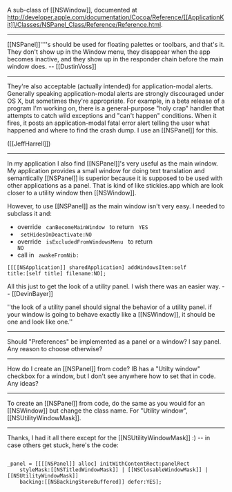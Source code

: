 A sub-class of [[NSWindow]], documented at http://developer.apple.com/documentation/Cocoa/Reference/[[ApplicationKit]]/Classes/NSPanel_Class/Reference/Reference.html.

----

[[NSPanel]]''''s should be used for floating palettes or toolbars, and that's it. They don't show up in the Window menu, they disappear when the app becomes inactive, and they show up in the responder chain before the main window does. -- [[DustinVoss]]

----

They're also acceptable (actually intended) for application-modal alerts. Generally speaking application-modal alerts are strongly discouraged under OS X, but sometimes they're appropriate. For example, in a beta release of a program I'm working on, there is a general-purpose "holy crap" handler that attempts to catch wild exceptions and "can't happen" conditions. When it fires, it posts an application-modal fatal error alert telling the user what happened and where to find the crash dump. I use an [[NSPanel]] for this.

([[JeffHarrell]])

----

In my application I also find [[NSPanel]]'s very useful as the main window.  My application provides a small window for doing text translation and semantically [[NSPanel]] is superior because it is supposed to be used with other applications as a panel.  That is kind of like stickies.app which are look closer to a utility window then [[NSWindow]].

However, to use [[NSPanel]] as the main window isn't very easy.  I needed to subclass it and:


* override <code> canBecomeMainWindow </code> to return <code> YES </code>
* <code> setHidesOnDeactivate:NO </code>
* override <code> isExcludedFromWindowsMenu </code> to return <code> NO </code>
* call in <code> awakeFromNib: </code>

<code>[[[[NSApplication]] sharedApplication] addWindowsItem:self
					    title:[self title]
				         filename:NO];
</code>


All this just to get the look of a utility panel.  I wish there was an easier way. -- [[DevinBayer]]

''the look of a utility panel should signal the behavior of a utility panel. if your window is going to behave exactly like a [[NSWindow]], it should be one and look like one.''

----
Should "Preferences" be implemented as a panel or a window?  I say panel.  Any reason to choose otherwise?

----

How do I create an [[NSPanel]] from code? IB has a "Utilty window" checkbox for a window, but I don't see anywhere how to set that in code. Any ideas?

----
To create an [[NSPanel]] from code, do the same as you would for an [[NSWindow]] but change the class name. For "Utility window", [[NSUtilityWindowMask]].

----

Thanks, I had it all there except for the [[NSUtilityWindowMask]] :) -- in case others get stuck, here's the code:

<code>
_panel = [[[[NSPanel]] alloc] initWithContentRect:panelRect
    styleMask:[[NSTitledWindowMask]] | [[NSClosableWindowMask]] | [[NSUtilityWindowMask]]
    backing:[[NSBackingStoreBuffered]] defer:YES];
</code>